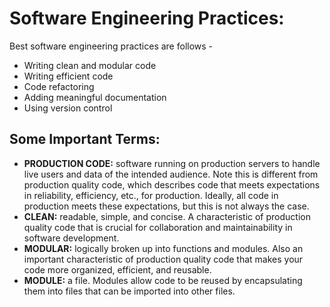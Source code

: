 # Software Engineering Practices:

Best software engineering practices are follows - 
* Writing clean and modular code
* Writing efficient code
* Code refactoring
* Adding meaningful documentation
* Using version control

## Some Important Terms:

* **PRODUCTION CODE:** software running on production servers to handle live users and data of the intended audience. Note this is different from production quality code, which describes code that meets expectations in reliability, efficiency, etc., for production. Ideally, all code in production meets these expectations, but this is not always the case.
* **CLEAN:** readable, simple, and concise. A characteristic of production quality code that is crucial for collaboration and maintainability in software development.
* **MODULAR:** logically broken up into functions and modules. Also an important characteristic of production quality code that makes your code more organized, efficient, and reusable.
* **MODULE:** a file. Modules allow code to be reused by encapsulating them into files that can be imported into other files.
